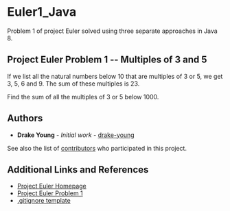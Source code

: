 # Euler1_Java

Problem 1 of project Euler solved using three separate approaches in Java 8.

## Project Euler Problem 1 -- Multiples of 3 and 5

If we list all the natural numbers below 10 that are multiples of 3 or 5, we get 3, 5, 6 and 9. The sum of these multiples is 23.

Find the sum of all the multiples of 3 or 5 below 1000.

## Authors

* **Drake Young** - *Initial work* - [drake-young](https://github.com/drake-young)

See also the list of [contributors](https://github.com/drake-young/Euler1_Java/contributors) who participated in this project.

## Additional Links and References

* [Project Euler Homepage](https://projecteuler.net/about)
* [Project Euler Problem 1](https://projecteuler.net/problem=1)
* [.gitignore template](https://github.com/github/gitignore/blob/master/Global/JetBrains.gitignore)
